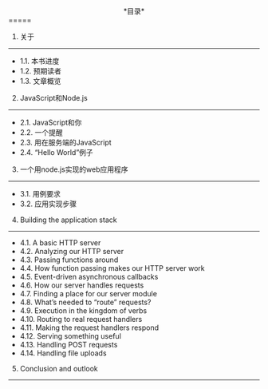 <center>*目录*</center>
=====

1. 关于
----
- 1.1. 本书进度
- 1.2. 预期读者
- 1.3. 文章概览

2. JavaScript和Node.js
----
- 2.1. JavaScript和你
- 2.2. 一个提醒
- 2.3. 用在服务端的JavaScript
- 2.4. “Hello World”例子

3. 一个用node.js实现的web应用程序
----
- 3.1. 用例要求
- 3.2. 应用实现步骤

4. Building the application stack
----
- 4.1. A basic HTTP server
- 4.2. Analyzing our HTTP server
- 4.3. Passing functions around
- 4.4. How function passing makes our HTTP server work
- 4.5. Event-driven asynchronous callbacks
- 4.6. How our server handles requests
- 4.7. Finding a place for our server module
- 4.8. What’s needed to “route” requests?
- 4.9. Execution in the kingdom of verbs
- 4.10. Routing to real request handlers
- 4.11. Making the request handlers respond
- 4.12. Serving something useful
- 4.13. Handling POST requests
- 4.14. Handling file uploads

5. Conclusion and outlook
----